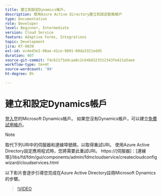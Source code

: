 ```yaml
---
title: 建立和設定Dynamics帳戶。
description: 使用Azure Active Directory建立和設定動態帳戶
type: Documentation
role: Developer
level: Beginner, Intermediate
version: Cloud Service
feature: Adaptive Forms, Integrations
topic: Development
jira: KT-9839
exl-id: ec4ed3e1-98ae-41ce-9891-09da3321edd5
duration: 407
source-git-commit: f4c621f3a9caa8c2c64b8323312343fe421a5aee
workflow-type: tm+mt
source-wordcount: '99'
ht-degree: 0%

---
```


# 建立和設定Dynamics帳戶

[登入](https://dynamics.microsoft.com/en-us/)您的Microsoft Dynamics帳戶。 如果您沒有Dynamics帳戶，可以建立[免費試用帳戶](https://dynamics.microsoft.com/en-us/dynamics-365-free-trial/)。

>[!NOTE]
>取代下列URI中的伺服器和連線埠號碼，以取得重試URI。 使用Azure Active Directory設定應用程式時，您將需要此重試URI。
>https://[伺服器]：[連線埠]/libs/fd/fdm/gui/components/admin/fdmcloudservice/createcloudconfigwizard/cloudservices.html

以下影片會逐步引導您完成在Azure Active Directory註冊Microsoft Dynamics的步驟。

>[!VIDEO](https://video.tv.adobe.com/v/340743?quality=12&learn=on)
